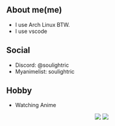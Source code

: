 ## About me(me)
- I use Arch Linux BTW.
- I use vscode

## Social 
- Discord: @soulightric
- Myanimelist: soulightric

## Hobby
- Watching Anime
<p align="center">
<img src="https://img.shields.io/github/followers/soulightric?style=social"/>
<img src="https://img.shields.io/twitter/follow/soulightric?style=social"/>
</p>

